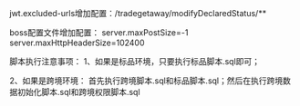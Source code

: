 jwt.excluded-urls增加配置：/tradegetaway/modifyDeclaredStatus/**

boss配置文件增加配置：
server.maxPostSize=-1
server.maxHttpHeaderSize=102400


脚本执行注意事项：
1、如果是标品环境，只要执行标品脚本.sql即可；

2、如果是跨境环境：
首先执行跨境脚本.sql和标品脚本.sql；然后在执行跨境数据初始化脚本.sql和跨境权限脚本.sql


